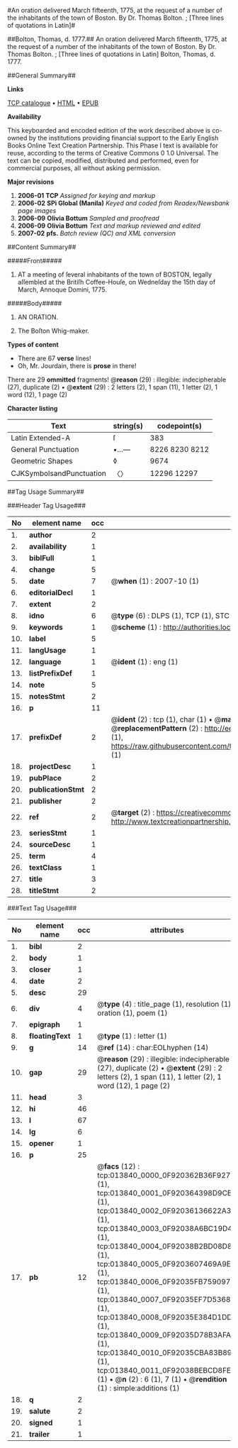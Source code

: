 #An oration delivered March fifteenth, 1775, at the request of a number of the inhabitants of the town of Boston. By Dr. Thomas Bolton. ; [Three lines of quotations in Latin]#

##Bolton, Thomas, d. 1777.##
An oration delivered March fifteenth, 1775, at the request of a number of the inhabitants of the town of Boston. By Dr. Thomas Bolton. ; [Three lines of quotations in Latin]
Bolton, Thomas, d. 1777.

##General Summary##

**Links**

[TCP catalogue](http://www.ota.ox.ac.uk/tcp/)  • 
[HTML](http://tei.it.ox.ac.uk/tcp/Texts-HTML/free/N10/N10932.html)  • 
[EPUB](http://tei.it.ox.ac.uk/tcp/Texts-EPUB/free/N10/N10932.epub)

**Availability**

This keyboarded and encoded edition of the
	       work described above is co-owned by the institutions
	       providing financial support to the Early English Books
	       Online Text Creation Partnership. This Phase I text is
	       available for reuse, according to the terms of Creative
	       Commons 0 1.0 Universal. The text can be copied,
	       modified, distributed and performed, even for
	       commercial purposes, all without asking permission.

**Major revisions**

1. __2006-01__ __TCP__ *Assigned for keying and markup*
1. __2006-02__ __SPi Global (Manila)__ *Keyed and coded from Readex/Newsbank page images*
1. __2006-09__ __Olivia Bottum__ *Sampled and proofread*
1. __2006-09__ __Olivia Bottum__ *Text and markup reviewed and edited*
1. __2007-02__ __pfs.__ *Batch review (QC) and XML conversion*

##Content Summary##

#####Front#####

1. AT a meeting of ſeveral inhabitants of the town of BOSTON, legally aſſembled at the Britiſh Coffee-Houſe, on
Wedneſday the 15th day of March, Annoque Domini, 1775.

#####Body#####

1. AN ORATION.

1. The Boſton Whig-maker.

**Types of content**

  * There are 67 **verse** lines!
  * Oh, Mr. Jourdain, there is **prose** in there!

There are 29 **ommitted** fragments! 
 @__reason__ (29) : illegible: indecipherable (27), duplicate (2)  •  @__extent__ (29) : 2 letters (2), 1 span (11), 1 letter (2), 1 word (12), 1 page (2)

**Character listing**


|Text|string(s)|codepoint(s)|
|---|---|---|
|Latin Extended-A|ſ|383|
|General Punctuation|•…—|8226 8230 8212|
|Geometric Shapes|◊|9674|
|CJKSymbolsandPunctuation|〈〉|12296 12297|

##Tag Usage Summary##

###Header Tag Usage###

|No|element name|occ|attributes|
|---|---|---|---|
|1.|__author__|2||
|2.|__availability__|1||
|3.|__biblFull__|1||
|4.|__change__|5||
|5.|__date__|7| @__when__ (1) : 2007-10 (1)|
|6.|__editorialDecl__|1||
|7.|__extent__|2||
|8.|__idno__|6| @__type__ (6) : DLPS (1), TCP (1), STC (1), NOTIS (1), IMAGE-SET (1), EVANS-CITATION (1)|
|9.|__keywords__|1| @__scheme__ (1) : http://authorities.loc.gov/ (1)|
|10.|__label__|5||
|11.|__langUsage__|1||
|12.|__language__|1| @__ident__ (1) : eng (1)|
|13.|__listPrefixDef__|1||
|14.|__note__|5||
|15.|__notesStmt__|2||
|16.|__p__|11||
|17.|__prefixDef__|2| @__ident__ (2) : tcp (1), char (1)  •  @__matchPattern__ (2) : ([0-9\-]+):([0-9IVX]+) (1), (.+) (1)  •  @__replacementPattern__ (2) : http://eebo.chadwyck.com/downloadtiff?vid=$1&page=$2 (1), https://raw.githubusercontent.com/textcreationpartnership/Texts/master/tcpchars.xml#$1 (1)|
|18.|__projectDesc__|1||
|19.|__pubPlace__|2||
|20.|__publicationStmt__|2||
|21.|__publisher__|2||
|22.|__ref__|2| @__target__ (2) : https://creativecommons.org/publicdomain/zero/1.0/ (1), http://www.textcreationpartnership.org/docs/. (1)|
|23.|__seriesStmt__|1||
|24.|__sourceDesc__|1||
|25.|__term__|4||
|26.|__textClass__|1||
|27.|__title__|3||
|28.|__titleStmt__|2||


###Text Tag Usage###

|No|element name|occ|attributes|
|---|---|---|---|
|1.|__bibl__|2||
|2.|__body__|1||
|3.|__closer__|1||
|4.|__date__|2||
|5.|__desc__|29||
|6.|__div__|4| @__type__ (4) : title_page (1), resolution (1), oration (1), poem (1)|
|7.|__epigraph__|1||
|8.|__floatingText__|1| @__type__ (1) : letter (1)|
|9.|__g__|14| @__ref__ (14) : char:EOLhyphen (14)|
|10.|__gap__|29| @__reason__ (29) : illegible: indecipherable (27), duplicate (2)  •  @__extent__ (29) : 2 letters (2), 1 span (11), 1 letter (2), 1 word (12), 1 page (2)|
|11.|__head__|3||
|12.|__hi__|46||
|13.|__l__|67||
|14.|__lg__|6||
|15.|__opener__|1||
|16.|__p__|25||
|17.|__pb__|12| @__facs__ (12) : tcp:013840_0000_0F920362B36F9270 (1), tcp:013840_0001_0F920364398D9CB0 (1), tcp:013840_0002_0F92036136622A38 (1), tcp:013840_0003_0F92038A6BC19D48 (1), tcp:013840_0004_0F92038B2BD08D80 (1), tcp:013840_0005_0F9203607469A9E0 (1), tcp:013840_0006_0F92035FB7590970 (1), tcp:013840_0007_0F92035EF7D53680 (1), tcp:013840_0008_0F92035E384D1DD0 (1), tcp:013840_0009_0F92035D78B3AFA0 (1), tcp:013840_0010_0F92035CBA83B898 (1), tcp:013840_0011_0F92038BEBCD8FE0 (1)  •  @__n__ (2) : 6 (1), 7 (1)  •  @__rendition__ (1) : simple:additions (1)|
|18.|__q__|2||
|19.|__salute__|2||
|20.|__signed__|1||
|21.|__trailer__|1||
